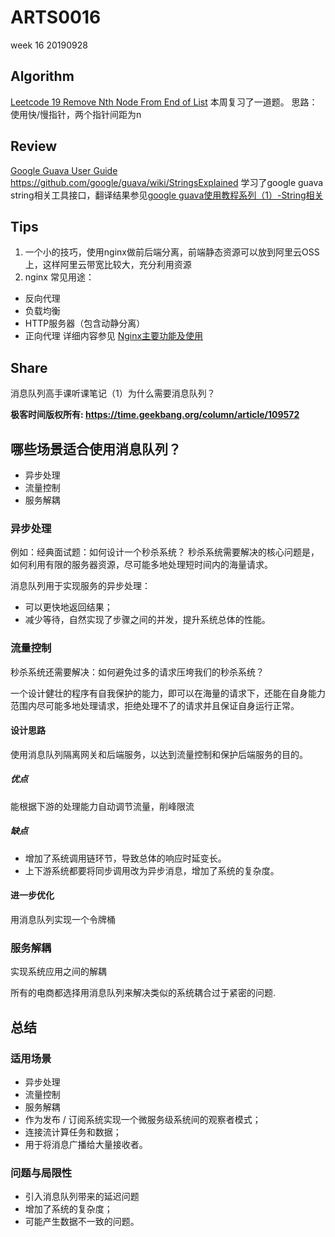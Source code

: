 # ARTS0016

week 16
20190928

## Algorithm

[Leetcode 19 Remove Nth Node From End of List](https://leetcode.com/problems/remove-nth-node-from-end-of-list/)
本周复习了一道题。
思路：使用快/慢指针，两个指针间距为n

## Review

[Google Guava User Guide](https://github.com/google/guava/wiki)
https://github.com/google/guava/wiki/StringsExplained 学习了google guava string相关工具接口，翻译结果参见[google guava使用教程系列（1）-String相关](https://blog.csdn.net/evasnowind/article/details/100829776)


## Tips
1. 一个小的技巧，使用nginx做前后端分离，前端静态资源可以放到阿里云OSS上，这样阿里云带宽比较大，充分利用资源
2. nginx 常见用途：
- 反向代理
- 负载均衡
- HTTP服务器（包含动静分离） 
- 正向代理
详细内容参见 [Nginx主要功能及使用](https://blog.csdn.net/sinat_34496643/article/details/79138646)

## Share
消息队列高手课听课笔记（1）为什么需要消息队列？

**极客时间版权所有: https://time.geekbang.org/column/article/109572**

## 哪些场景适合使用消息队列？
- 异步处理
- 流量控制
- 服务解耦


### 异步处理

例如：经典面试题：如何设计一个秒杀系统？
秒杀系统需要解决的核心问题是，如何利用有限的服务器资源，尽可能多地处理短时间内的海量请求。

消息队列用于实现服务的异步处理：
- 可以更快地返回结果； 
- 减少等待，自然实现了步骤之间的并发，提升系统总体的性能。

### 流量控制

秒杀系统还需要解决：如何避免过多的请求压垮我们的秒杀系统？

一个设计健壮的程序有自我保护的能力，即可以在海量的请求下，还能在自身能力范围内尽可能多地处理请求，拒绝处理不了的请求并且保证自身运行正常。

#### 设计思路
使用消息队列隔离网关和后端服务，以达到流量控制和保护后端服务的目的。

##### 优点
能根据下游的处理能力自动调节流量，削峰限流

##### 缺点
- 增加了系统调用链环节，导致总体的响应时延变长。
- 上下游系统都要将同步调用改为异步消息，增加了系统的复杂度。

#### 进一步优化
用消息队列实现一个令牌桶

### 服务解耦
实现系统应用之间的解耦

所有的电商都选择用消息队列来解决类似的系统耦合过于紧密的问题.

## 总结

### 适用场景
- 异步处理
- 流量控制
- 服务解耦
- 作为发布 / 订阅系统实现一个微服务级系统间的观察者模式；
- 连接流计算任务和数据；
- 用于将消息广播给大量接收者。

### 问题与局限性
- 引入消息队列带来的延迟问题
- 增加了系统的复杂度；
- 可能产生数据不一致的问题。